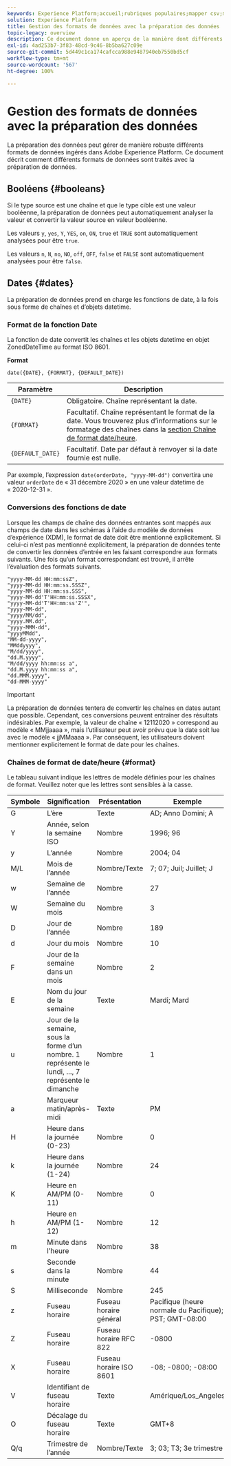 ```yaml
---
keywords: Experience Platform;accueil;rubriques populaires;mapper csv;mapper le fichier csv;mapper le fichier csv à xdm;mapper csv à xdm;guide de lʼui;mappeur;mappage;data prep;préparation des données;préparer des données;
solution: Experience Platform
title: Gestion des formats de données avec la préparation des données
topic-legacy: overview
description: Ce document donne un aperçu de la manière dont différents types de données sont traités dans la préparation des données.
exl-id: 4ad253b7-3f83-48cd-9c46-8b5ba627c09e
source-git-commit: 5d449c1ca174cafcca988e9487940eb7550bd5cf
workflow-type: tm+mt
source-wordcount: '567'
ht-degree: 100%

---
```


# Gestion des formats de données avec la préparation des données

La préparation des données peut gérer de manière robuste différents formats de données ingérés dans Adobe Experience Platform. Ce document décrit comment différents formats de données sont traités avec la préparation de données.

## Booléens {#booleans}

Si le type source est une chaîne et que le type cible est une valeur booléenne, la préparation de données peut automatiquement analyser la valeur et convertir la valeur source en valeur booléenne.

Les valeurs `y`, `yes`, `Y`, `YES`, `on`, `ON`, `true` et `TRUE` sont automatiquement analysées pour être `true`.

Les valeurs `n`, `N`, `no`, `NO`, `off`, `OFF`, `false` et `FALSE` sont automatiquement analysées pour être `false`.

## Dates {#dates}

La préparation de données prend en charge les fonctions de date, à la fois sous forme de chaînes et d’objets datetime.

### Format de la fonction Date

La fonction de date convertit les chaînes et les objets datetime en objet ZonedDateTime au format ISO 8601.

**Format**

```http
date({DATE}, {FORMAT}, {DEFAULT_DATE})
```

| Paramètre | Description |
| --------- | ----------- |
| `{DATE}` | Obligatoire. Chaîne représentant la date. |
| `{FORMAT}` | Facultatif. Chaîne représentant le format de la date. Vous trouverez plus d’informations sur le formatage des chaînes dans la [section Chaîne de format date/heure](#format). |
| `{DEFAULT_DATE}` | Facultatif. Date par défaut à renvoyer si la date fournie est nulle. |

Par exemple, l’expression `date(orderDate, "yyyy-MM-dd")` convertira une valeur `orderDate` de « 31 décembre 2020 » en une valeur datetime de « 2020-12-31 ».

### Conversions des fonctions de date

Lorsque les champs de chaîne des données entrantes sont mappés aux champs de date dans les schémas à l’aide du modèle de données d’expérience (XDM), le format de date doit être mentionné explicitement. Si celui-ci n’est pas mentionné explicitement, la préparation de données tente de convertir les données d’entrée en les faisant correspondre aux formats suivants. Une fois qu’un format correspondant est trouvé, il arrête l’évaluation des formats suivants.

```console
"yyyy-MM-dd HH:mm:ssZ",
"yyyy-MM-dd HH:mm:ss.SSSZ",
"yyyy-MM-dd HH:mm:ss.SSS",
"yyyy-MM-dd'T'HH:mm:ss.SSSX",
"yyyy-MM-dd'T'HH:mm:ss'Z'",
"yyyy-MM-dd",
"yyyy/MM/dd",
"yyyy.MM.dd",
"yyyy-MMM-dd",
"yyyyMMdd",
"MM-dd-yyyy",
"MMddyyyy",
"M/dd/yyyy",
"dd.M.yyyy",
"M/dd/yyyy hh:mm:ss a",
"dd.M.yyyy hh:mm:ss a",
"dd.MMM.yyyy",
"dd-MMM-yyyy"
```

>[!IMPORTANT]
>
> La préparation de données tentera de convertir les chaînes en dates autant que possible. Cependant, ces conversions peuvent entraîner des résultats indésirables. Par exemple, la valeur de chaîne « 12112020 » correspond au modèle « MMjjaaaa », mais l’utilisateur peut avoir prévu que la date soit lue avec le modèle « jjMMaaaa ». Par conséquent, les utilisateurs doivent mentionner explicitement le format de date pour les chaînes.

### Chaînes de format de date/heure {#format}

Le tableau suivant indique les lettres de modèle définies pour les chaînes de format. Veuillez noter que les lettres sont sensibles à la casse.

| Symbole | Signification | Présentation | Exemple |
| ------ | ------- | ------------ | ------- |
| G | L’ère | Texte | AD; Anno Domini; A |
| Y | Année, selon la semaine ISO | Nombre | 1996; 96 |
| y | L’année | Nombre | 2004; 04 |
| M/L | Mois de l’année | Nombre/Texte | 7; 07; Juil; Juillet; J |
| w | Semaine de l’année | Nombre | 27 |
| W | Semaine du mois | Nombre | 3 |
| D | Jour de l’année | Nombre | 189 |
| d | Jour du mois | Nombre | 10 |
| F | Jour de la semaine dans un mois | Nombre | 2 |
| E | Nom du jour de la semaine | Texte | Mardi; Mard |
| u | Jour de la semaine, sous la forme d’un nombre. 1 représente le lundi, ..., 7 représente le dimanche | Nombre | 1 |
| a | Marqueur matin/après-midi | Texte | PM |
| H | Heure dans la journée (0-23) | Nombre | 0 |
| k | Heure dans la journée (1-24) | Nombre | 24 |
| K | Heure en AM/PM (0-11) | Nombre | 0 |
| h | Heure en AM/PM (1-12) | Nombre | 12 |
| m | Minute dans l’heure | Nombre | 38 |
| s | Seconde dans la minute | Nombre | 44 |
| S | Milliseconde | Nombre | 245 |
| z | Fuseau horaire | Fuseau horaire général | Pacifique (heure normale du Pacifique); PST; GMT-08:00 |
| Z | Fuseau horaire | Fuseau horaire RFC 822 | -0800 |
| X | Fuseau horaire | Fuseau horaire ISO 8601 | -08; -0800; -08:00 |
| V | Identifiant de fuseau horaire | Texte | Amérique/Los_Angeles |
| O | Décalage du fuseau horaire | Texte | GMT+8 |
| Q/q | Trimestre de l’année | Nombre/Texte | 3; 03; T3; 3e trimestre |
